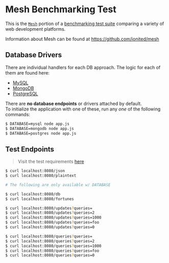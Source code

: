 # Mesh Benchmarking Test

This is the [`Mesh`](https://github.com/ionited/mesh) portion of a [benchmarking test suite](../) comparing a variety of web development platforms.

Information about Mesh can be found at https://github.com/ionited/mesh

## Database Drivers

There are individual handlers for each DB approach. The logic for each of them are found here:

* [MySQL](drivers/mysql.js)
* [MongoDB](drivers/mongodb.js)
* [PostgreSQL](drivers/postgres.js)

There are **no database endpoints** or drivers attached by default.<br>
To initialize the application with one of these, run any _one_ of the following commands:

```sh
$ DATABASE=mysql node app.js
$ DATABASE=mongodb node app.js
$ DATABASE=postgres node app.js
```

## Test Endpoints

> Visit the test requirements [here](https://github.com/TechEmpower/FrameworkBenchmarks/wiki/Project-Information-Framework-Tests-Overview)

```sh
$ curl localhost:8080/json
$ curl localhost:8080/plaintext

# The following are only available w/ DATABASE

$ curl localhost:8080/db
$ curl localhost:8080/fortunes

$ curl localhost:8080/updates?queries=
$ curl localhost:8080/updates?queries=2
$ curl localhost:8080/updates?queries=1000
$ curl localhost:8080/updates?queries=foo
$ curl localhost:8080/updates?queries=0

$ curl localhost:8080/queries?queries=
$ curl localhost:8080/queries?queries=2
$ curl localhost:8080/queries?queries=1000
$ curl localhost:8080/queries?queries=foo
$ curl localhost:8080/queries?queries=0
```
